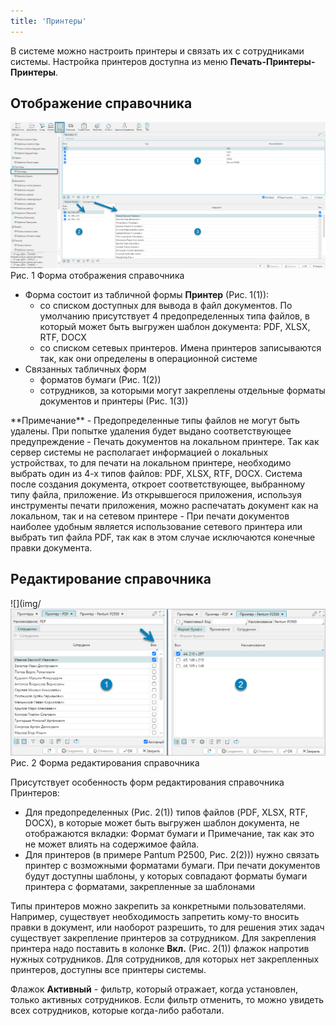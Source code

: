 ```yaml
---
title: 'Принтеры'
---
```


В системе можно настроить принтеры и связать их с сотрудниками системы. 
Настройка принтеров доступна из меню **Печать-Принтеры-Принтеры**.

## Отображение справочника

![](img/printerwms1.png)<br/>
Рис. 1 Форма отображения справочника

- Форма состоит из табличной формы **Принтер** (Рис. 1(1)):
    - со списком доступных для вывода в файл документов. По умолчанию присутствует 4 предопределенных типа
      файлов, в который может быть выгружен шаблон документа: PDF, XLSX, RTF, DOCX
    - со списком сетевых принтеров. Имена принтеров записываются так, как они определены в операционной
      системе
- Связанных табличных форм
    - форматов бумаги (Рис. 1(2))
    - сотрудников, за которыми могут закреплены отдельные форматы документов и принтеры (Рис. 1(3))

<info>
**Примечание**
- Предопределенные типы файлов не могут быть удалены. При попытке удаления будет выдано соответствующее предупреждение
- Печать документов на локальном принтере. Так как сервер системы не располагает информацией о локальных устройствах,
  то для печати на локальном принтере, необходимо выбрать один из 4-х типов файлов: PDF, XLSX, RTF, DOCX. Система 
  после создания документа, откроет соответствующее, выбранному типу файла, приложение. Из открывшегося приложения, 
  используя инструменты печати приложения, можно распечатать документ как на локальном, так и на сетевом принтере
- При печати документов наиболее удобным является использование сетевого принтера или выбрать тип файла PDF, так как 
  в этом случае исключаются конечные правки документа.
</info>


## Редактирование справочника

![](img/![](img/printerwms2.png)<br/>
Рис. 2 Форма редактирования справочника

Присутствует особенность форм редактирования справочника Принтеров:

- Для предопределенных (Рис. 2(1)) типов файлов (PDF, XLSX, RTF, DOCX), в которые может быть выгружен шаблон документа,
  не отображаются вкладки: Формат бумаги и Примечание, так как это не может влиять на содержимое файла.
- Для принтеров (в примере Pantum P2500, Рис. 2(2))) нужно связать принтер с возможными форматами бумаги. При печати
  документов будут доступны шаблоны, у которых совпадают форматы бумаги принтера с форматами, закрепленные за шаблонами

[//]: # (todo - Проверить на локальной базе с настройками принтера и разными форматами)

Типы принтеров можно закрепить за конкретными пользователями. Например, существует необходимость запретить кому-то
вносить правки в документ, или наоборот разрешить, то для решения этих задач существует закрепление принтеров за
сотрудником. Для закрепления принтера надо поставить в колонке **Вкл.** (Рис. 2(1)) флажок напротив нужных сотрудников. 
Для сотрудников, для которых нет закрепленных принтеров, доступны все принтеры системы. 

Флажок **Активный** - фильтр, который отражает, когда установлен, только активных сотрудников. Если фильтр отменить, то
можно увидеть всех сотрудников, которые когда-либо работали.
